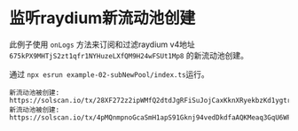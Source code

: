 # 监听raydium新流动池创建

此例子使用 `onLogs` 方法来订阅和过滤raydium v4地址 `675kPX9MHTjS2zt1qfr1NYHuzeLXfQM9H24wFSUt1Mp8` 的新流动池创建。

通过 `npx esrun example-02-subNewPool/index.ts`运行。

```
新流动池被创建: https://solscan.io/tx/28XF272z2ipWMfQ2dtdJgRFiSuJojCaxKknXRyekbzKd1ygtrjciikTjcvTCDeHzTJfe9hPvnkDQuMztaRWRdbGa
新流动池被创建: https://solscan.io/tx/4pMQnmpnoGcaSmH1apS91Gknj94vedDkdfaAQKMeaq3GqU6WFq5o5uySRTCTCQcaQqpL9F5Cjw3ncrtnqEdMHa4x
```